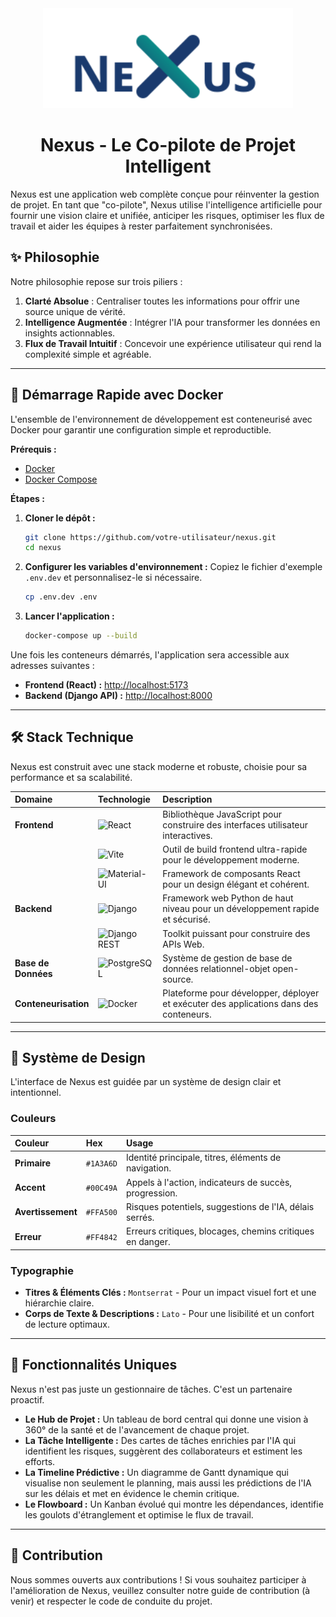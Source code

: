 
<div align="center">
  <img src="frontend/public/Logo_principal.svg" alt="Nexus Logo" width="400"/>
</div>

<h1 align="center">Nexus - Le Co-pilote de Projet Intelligent</h1>

Nexus est une application web complète conçue pour réinventer la gestion de projet. En tant que "co-pilote", Nexus utilise l'intelligence artificielle pour fournir une vision claire et unifiée, anticiper les risques, optimiser les flux de travail et aider les équipes à rester parfaitement synchronisées.

## ✨ Philosophie

Notre philosophie repose sur trois piliers :

1.  **Clarté Absolue** : Centraliser toutes les informations pour offrir une source unique de vérité.
2.  **Intelligence Augmentée** : Intégrer l'IA pour transformer les données en insights actionnables.
3.  **Flux de Travail Intuitif** : Concevoir une expérience utilisateur qui rend la complexité simple et agréable.

---

## 🚀 Démarrage Rapide avec Docker

L'ensemble de l'environnement de développement est conteneurisé avec Docker pour garantir une configuration simple et reproductible.

**Prérequis :**

*   [Docker](https://www.docker.com/get-started)
*   [Docker Compose](https://docs.docker.com/compose/install/)

**Étapes :**

1.  **Cloner le dépôt :**
    ```bash
    git clone https://github.com/votre-utilisateur/nexus.git
    cd nexus
    ```

2.  **Configurer les variables d'environnement :**
    Copiez le fichier d'exemple `.env.dev` et personnalisez-le si nécessaire.
    ```bash
    cp .env.dev .env
    ```

3.  **Lancer l'application :**
    ```bash
    docker-compose up --build
    ```

Une fois les conteneurs démarrés, l'application sera accessible aux adresses suivantes :

*   **Frontend (React) :** [http://localhost:5173](http://localhost:5173)
*   **Backend (Django API) :** [http://localhost:8000](http://localhost:8000)

---

## 🛠️ Stack Technique

Nexus est construit avec une stack moderne et robuste, choisie pour sa performance et sa scalabilité.

| Domaine | Technologie | Description |
| :--- | :--- | :--- |
| **Frontend** | ![React](https://img.shields.io/badge/React-61DAFB?style=for-the-badge&logo=react&logoColor=black) | Bibliothèque JavaScript pour construire des interfaces utilisateur interactives. |
| | ![Vite](https://img.shields.io/badge/Vite-646CFF?style=for-the-badge&logo=vite&logoColor=white) | Outil de build frontend ultra-rapide pour le développement moderne. |
| | ![Material-UI](https://img.shields.io/badge/Material--UI-0081CB?style=for-the-badge&logo=mui&logoColor=white) | Framework de composants React pour un design élégant et cohérent. |
| **Backend** | ![Django](https://img.shields.io/badge/Django-092E20?style=for-the-badge&logo=django&logoColor=white) | Framework web Python de haut niveau pour un développement rapide et sécurisé. |
| | ![Django REST](https://img.shields.io/badge/Django_REST-A30000?style=for-the-badge&logo=django&logoColor=white) | Toolkit puissant pour construire des APIs Web. |
| **Base de Données** | ![PostgreSQL](https://img.shields.io/badge/PostgreSQL-4169E1?style=for-the-badge&logo=postgresql&logoColor=white) | Système de gestion de base de données relationnel-objet open-source. |
| **Conteneurisation** | ![Docker](https://img.shields.io/badge/Docker-2496ED?style=for-the-badge&logo=docker&logoColor=white) | Plateforme pour développer, déployer et exécuter des applications dans des conteneurs. |

---

## 🎨 Système de Design

L'interface de Nexus est guidée par un système de design clair et intentionnel.

### Couleurs

| Couleur | Hex | Usage |
| :--- | :--- | :--- |
| **Primaire** | `#1A3A6D` | Identité principale, titres, éléments de navigation. |
| **Accent** | `#00C49A` | Appels à l'action, indicateurs de succès, progression. |
| **Avertissement** | `#FFA500` | Risques potentiels, suggestions de l'IA, délais serrés. |
| **Erreur** | `#FF4842` | Erreurs critiques, blocages, chemins critiques en danger. |

### Typographie

*   **Titres & Éléments Clés :** `Montserrat` - Pour un impact visuel fort et une hiérarchie claire.
*   **Corps de Texte & Descriptions :** `Lato` - Pour une lisibilité et un confort de lecture optimaux.

---

## 🌟 Fonctionnalités Uniques

Nexus n'est pas juste un gestionnaire de tâches. C'est un partenaire proactif.

*   **Le Hub de Projet :** Un tableau de bord central qui donne une vision à 360° de la santé et de l'avancement de chaque projet.
*   **La Tâche Intelligente :** Des cartes de tâches enrichies par l'IA qui identifient les risques, suggèrent des collaborateurs et estiment les efforts.
*   **La Timeline Prédictive :** Un diagramme de Gantt dynamique qui visualise non seulement le planning, mais aussi les prédictions de l'IA sur les délais et met en évidence le chemin critique.
*   **Le Flowboard :** Un Kanban évolué qui montre les dépendances, identifie les goulots d'étranglement et optimise le flux de travail.

---

## 🤝 Contribution

Nous sommes ouverts aux contributions ! Si vous souhaitez participer à l'amélioration de Nexus, veuillez consulter notre guide de contribution (à venir) et respecter le code de conduite du projet.

